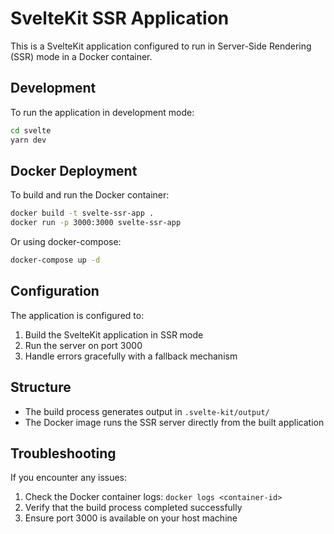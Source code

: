 # SvelteKit SSR Application

This is a SvelteKit application configured to run in Server-Side Rendering (SSR) mode in a Docker container.

## Development

To run the application in development mode:

```bash
cd svelte
yarn dev
```

## Docker Deployment

To build and run the Docker container:

```bash
docker build -t svelte-ssr-app .
docker run -p 3000:3000 svelte-ssr-app
```

Or using docker-compose:

```bash
docker-compose up -d
```

## Configuration

The application is configured to:

1. Build the SvelteKit application in SSR mode
2. Run the server on port 3000
3. Handle errors gracefully with a fallback mechanism

## Structure

- The build process generates output in `.svelte-kit/output/`
- The Docker image runs the SSR server directly from the built application

## Troubleshooting

If you encounter any issues:

1. Check the Docker container logs: `docker logs <container-id>`
2. Verify that the build process completed successfully
3. Ensure port 3000 is available on your host machine
